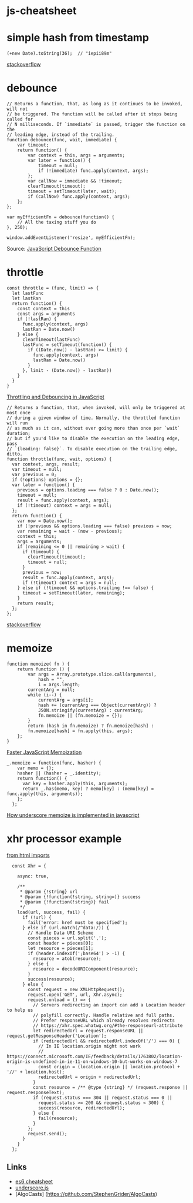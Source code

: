 # js-cheatsheet

# simple hash from timestamp
```
(+new Date).toString(36);  // "iepii89m"
```
[stackoverflow](https://stackoverflow.com/questions/32649704/how-to-generate-hash-from-timestamp)

# debounce
```
// Returns a function, that, as long as it continues to be invoked, will not
// be triggered. The function will be called after it stops being called for
// N milliseconds. If `immediate` is passed, trigger the function on the
// leading edge, instead of the trailing.
function debounce(func, wait, immediate) {
	var timeout;
	return function() {
		var context = this, args = arguments;
		var later = function() {
			timeout = null;
			if (!immediate) func.apply(context, args);
		};
		var callNow = immediate && !timeout;
		clearTimeout(timeout);
		timeout = setTimeout(later, wait);
		if (callNow) func.apply(context, args);
	};
};
```
```
var myEfficientFn = debounce(function() {
	// All the taxing stuff you do
}, 250);

window.addEventListener('resize', myEfficientFn);
```
Source: [JavaScript Debounce Function](https://davidwalsh.name/javascript-debounce-function)

# throttle
```
const throttle = (func, limit) => {
  let lastFunc
  let lastRan
  return function() {
    const context = this
    const args = arguments
    if (!lastRan) {
      func.apply(context, args)
      lastRan = Date.now()
    } else {
      clearTimeout(lastFunc)
      lastFunc = setTimeout(function() {
        if ((Date.now() - lastRan) >= limit) {
          func.apply(context, args)
          lastRan = Date.now()
        }
      }, limit - (Date.now() - lastRan))
    }
  }
}
```
[Throttling and Debouncing in JavaScript](https://medium.com/a-developers-perspective/throttling-and-debouncing-in-javascript-b01cad5c8edf)
```
// Returns a function, that, when invoked, will only be triggered at most once
// during a given window of time. Normally, the throttled function will run
// as much as it can, without ever going more than once per `wait` duration;
// but if you'd like to disable the execution on the leading edge, pass
// `{leading: false}`. To disable execution on the trailing edge, ditto.
function throttle(func, wait, options) {
  var context, args, result;
  var timeout = null;
  var previous = 0;
  if (!options) options = {};
  var later = function() {
    previous = options.leading === false ? 0 : Date.now();
    timeout = null;
    result = func.apply(context, args);
    if (!timeout) context = args = null;
  };
  return function() {
    var now = Date.now();
    if (!previous && options.leading === false) previous = now;
    var remaining = wait - (now - previous);
    context = this;
    args = arguments;
    if (remaining <= 0 || remaining > wait) {
      if (timeout) {
        clearTimeout(timeout);
        timeout = null;
      }
      previous = now;
      result = func.apply(context, args);
      if (!timeout) context = args = null;
    } else if (!timeout && options.trailing !== false) {
      timeout = setTimeout(later, remaining);
    }
    return result;
  };
};
```
[stackoverflow](https://stackoverflow.com/questions/27078285/simple-throttle-in-js)

# memoize
```
function memoize( fn ) {
    return function () {
        var args = Array.prototype.slice.call(arguments),
            hash = "",
            i = args.length;
        currentArg = null;
        while (i--) {
            currentArg = args[i];
            hash += (currentArg === Object(currentArg)) ?
            JSON.stringify(currentArg) : currentArg;
            fn.memoize || (fn.memoize = {});
        }
        return (hash in fn.memoize) ? fn.memoize[hash] :
        fn.memoize[hash] = fn.apply(this, args);
    };
}
```
[Faster JavaScript Memoization](https://addyosmani.com/blog/faster-javascript-memoization/)
```
_.memoize = function(func, hasher) {
    var memo = {};
    hasher || (hasher = _.identity);
    return function() {
      var key = hasher.apply(this, arguments);
      return _.has(memo, key) ? memo[key] : (memo[key] = func.apply(this, arguments));
    };
  }; 
```
[How underscore memoize is implemented in javascript
](https://stackoverflow.com/questions/24486856/how-underscore-memoize-is-implemented-in-javascript)

# xhr processor example
[from html imports](https://github.com/webcomponents/html-imports/blob/master/src/html-imports.js)
```
  const Xhr = {

    async: true,

    /**
     * @param {!string} url
     * @param {!function(!string, string=)} success
     * @param {!function(!string)} fail
     */
    load(url, success, fail) {
      if (!url) {
        fail('error: href must be specified');
      } else if (url.match(/^data:/)) {
        // Handle Data URI Scheme
        const pieces = url.split(',');
        const header = pieces[0];
        let resource = pieces[1];
        if (header.indexOf(';base64') > -1) {
          resource = atob(resource);
        } else {
          resource = decodeURIComponent(resource);
        }
        success(resource);
      } else {
        const request = new XMLHttpRequest();
        request.open('GET', url, Xhr.async);
        request.onload = () => {
          // Servers redirecting an import can add a Location header to help us
          // polyfill correctly. Handle relative and full paths.
          // Prefer responseURL which already resolves redirects
          // https://xhr.spec.whatwg.org/#the-responseurl-attribute
          let redirectedUrl = request.responseURL || request.getResponseHeader('Location');
          if (redirectedUrl && redirectedUrl.indexOf('/') === 0) {
            // In IE location.origin might not work
            // https://connect.microsoft.com/IE/feedback/details/1763802/location-origin-is-undefined-in-ie-11-on-windows-10-but-works-on-windows-7
            const origin = (location.origin || location.protocol + '//' + location.host);
            redirectedUrl = origin + redirectedUrl;
          }
          const resource = /** @type {string} */ (request.response || request.responseText);
          if (request.status === 304 || request.status === 0 ||
            request.status >= 200 && request.status < 300) {
            success(resource, redirectedUrl);
          } else {
            fail(resource);
          }
        };
        request.send();
      }
    }
  };
```

## Links
* [es6 cheatsheet](https://github.com/DrkSephy/es6-cheatsheet)
* [underscore.js](https://underscorejs.org/)
* [AlgoCasts] (https://github.com/StephenGrider/AlgoCasts)